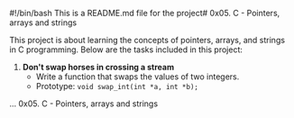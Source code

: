 #!/bin/bash
This is a README.md file for the project# 0x05. C - Pointers, arrays and strings

This project is about learning the concepts of pointers, arrays, and strings in C programming. Below are the tasks included in this project:

1. **Don't swap horses in crossing a stream**
    - Write a function that swaps the values of two integers.
    - Prototype: `void swap_int(int *a, int *b);`

...
 0x05. C - Pointers, arrays and strings
